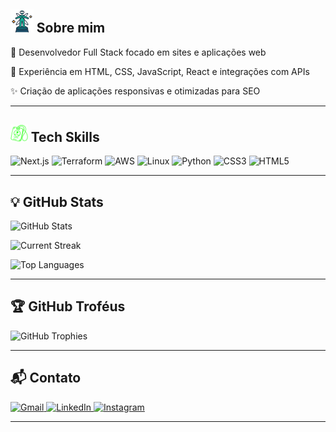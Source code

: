 <h2><img src="icons/metaverse.png" height="36.9" alt="About Icon"> Sobre mim</h2>

🚀 Desenvolvedor Full Stack focado em sites e aplicações web
<p>🧩 Experiência em HTML, CSS, JavaScript, React e integrações com APIs <p/>
✨ Criação de aplicações responsivas e otimizadas para SEO

---

<h2><img src="icons/id-cardv.png" height="27.7" alt="About Icon"> Tech Skills</h2>

<p align="left">
    <img src="https://cdn.jsdelivr.net/gh/devicons/devicon/icons/nextjs/nextjs-original.svg" height="35" alt="Next.js" />
    <img src="https://cdn.jsdelivr.net/gh/devicons/devicon/icons/terraform/terraform-original.svg" height="35" alt="Terraform">
    <img src="https://skillicons.dev/icons?i=aws" height="35" alt="AWS">
    <img src="https://skillicons.dev/icons?i=linux" height="35" alt="Linux">
    <img src="https://skillicons.dev/icons?i=py" height="35" alt="Python">
    <img src="https://img.icons8.com/color/48/css3.png" height="42" alt="CSS3"/>
    <img src="https://cdn.simpleicons.org/html5/E34F26" height="35" alt="HTML5">
</p>

---

## 💡 GitHub Stats

![GitHub Stats](https://github-readme-stats.vercel.app/api?username=Victoryusz&show_icons=true&theme=radical)

![Current Streak](https://github-readme-streak-stats.herokuapp.com/?user=Victoryusz&theme=radical)

![Top Languages](https://github-readme-stats.vercel.app/api/top-langs/?username=Victoryusz&layout=compact&theme=radical)

---

## 🏆 GitHub Troféus

![GitHub Trophies](https://github-profile-trophy.vercel.app/?username=Victoryusz&theme=radical)

---

## 📬 Contato

<a href="mailto:Hugo4strong@gmail.com">
    <img src="https://skillicons.dev/icons?i=gmail" height="35" alt="Gmail">
</a>
<a href="https://www.linkedin.com/in/victor-hugo-323025158/">
    <img src="https://skillicons.dev/icons?i=linkedin" height="35" alt="LinkedIn">
</a>
<a href="https://www.instagram.com/vick1st/">
    <img src="https://skillicons.dev/icons?i=instagram" height="35" alt="Instagram">
</a>

---
